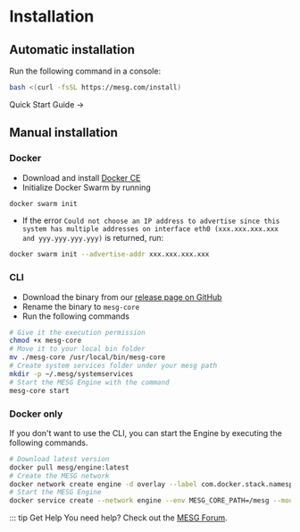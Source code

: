 # Installation

## Automatic installation

Run the following command in a console:

```bash
bash <(curl -fsSL https://mesg.com/install)
```

<div class="page-nav">
  <p class="inner">
    <span class="next">
      <router-link to="/guide/quick-start-guide.html">
        Quick Start Guide
      </router-link>
      →
    </span>
  </p>
</div>

## Manual installation

### Docker

* Download and install [Docker CE](https://www.docker.com/community-edition)
* Initialize Docker Swarm by running
```bash
docker swarm init
```
* If the error `Could not choose an IP address to advertise since this system has multiple addresses on interface eth0 (xxx.xxx.xxx.xxx and yyy.yyy.yyy.yyy)` is returned, run:
```bash
docker swarm init --advertise-addr xxx.xxx.xxx.xxx
```

### CLI

* Download the binary from our [release page on GitHub](https://github.com/mesg-foundation/core/releases)
* Rename the binary to `mesg-core`
* Run the following commands

```bash
# Give it the execution permission
chmod +x mesg-core
# Move it to your local bin folder
mv ./mesg-core /usr/local/bin/mesg-core
# Create system services folder under your mesg path
mkdir -p ~/.mesg/systemservices
# Start the MESG Engine with the command
mesg-core start
```

### Docker only

If you don't want to use the CLI, you can start the Engine by executing the following commands.

```bash
# Download latest version
docker pull mesg/engine:latest
# Create the MESG network
docker network create engine -d overlay --label com.docker.stack.namespace=engine
# Start the MESG Engine
docker service create --network engine --env MESG_CORE_PATH=/mesg --mount source=/var/run/docker.sock,destination=/var/run/docker.sock,type=bind --mount source=$HOME/.mesg,destination=/mesg,type=bind --publish 50052:50052 --label com.docker.stack.namespace=engine --name engine mesg/engine:latest
```

::: tip Get Help
You need help? Check out the <a href="https://forum.mesg.com" target="_blank">MESG Forum</a>.

